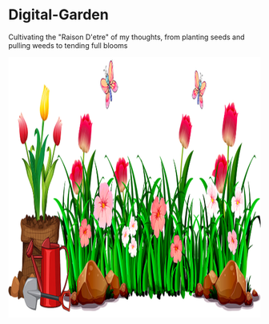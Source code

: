 # Digital-Garden
Cultivating the "Raison D'etre" of my thoughts, from planting seeds and pulling weeds to tending full blooms 


<img align="left" alt="PNG" src="https://github.com/arishma108/arb/blob/main/images/mytulipgarden.png?raw=true" width="1351" height="520" />


